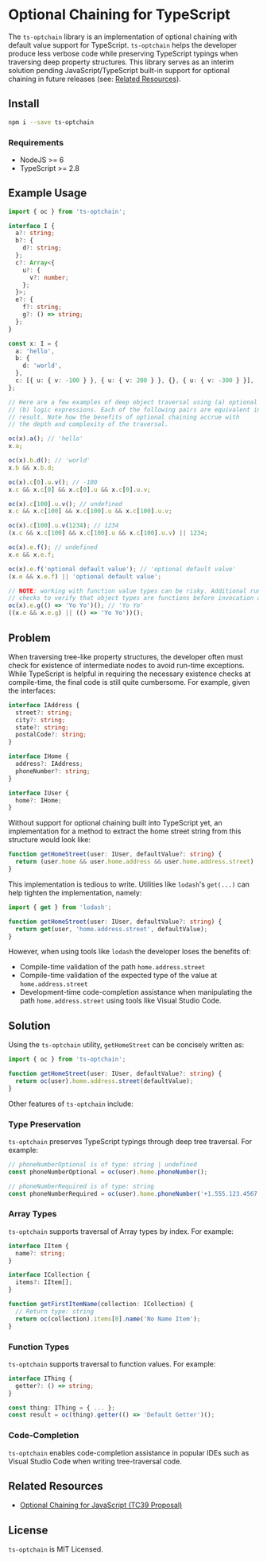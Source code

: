 # Optional Chaining for TypeScript

The `ts-optchain` library is an implementation of optional chaining with default value support for TypeScript. `ts-optchain` helps the developer produce less verbose code while preserving TypeScript typings when traversing deep property structures. This library serves as an interim solution pending JavaScript/TypeScript built-in support for optional chaining in future releases (see: [Related Resources](#related)).

## Install

```bash
npm i --save ts-optchain
```

### Requirements

- NodeJS >= 6
- TypeScript >= 2.8

## Example Usage

```typescript
import { oc } from 'ts-optchain';

interface I {
  a?: string;
  b?: {
    d?: string;
  };
  c?: Array<{
    u?: {
      v?: number;
    };
  }>;
  e?: {
    f?: string;
    g?: () => string;
  };
}

const x: I = {
  a: 'hello',
  b: {
    d: 'world',
  },
  c: [{ u: { v: -100 } }, { u: { v: 200 } }, {}, { u: { v: -300 } }],
};

// Here are a few examples of deep object traversal using (a) optional chaining vs
// (b) logic expressions. Each of the following pairs are equivalent in
// result. Note how the benefits of optional chaining accrue with
// the depth and complexity of the traversal.

oc(x).a(); // 'hello'
x.a;

oc(x).b.d(); // 'world'
x.b && x.b.d;

oc(x).c[0].u.v(); // -100
x.c && x.c[0] && x.c[0].u && x.c[0].u.v;

oc(x).c[100].u.v(); // undefined
x.c && x.c[100] && x.c[100].u && x.c[100].u.v;

oc(x).c[100].u.v(1234); // 1234
(x.c && x.c[100] && x.c[100].u && x.c[100].u.v) || 1234;

oc(x).e.f(); // undefined
x.e && x.e.f;

oc(x).e.f('optional default value'); // 'optional default value'
(x.e && x.e.f) || 'optional default value';

// NOTE: working with function value types can be risky. Additional run-time
// checks to verify that object types are functions before invocation are advised!
oc(x).e.g(() => 'Yo Yo')(); // 'Yo Yo'
((x.e && x.e.g) || (() => 'Yo Yo'))();
```

## Problem

When traversing tree-like property structures, the developer often must check for existence of intermediate nodes to avoid run-time exceptions. While TypeScript is helpful in requiring the necessary existence checks at compile-time, the final code is still quite cumbersome. For example, given the interfaces:

```typescript
interface IAddress {
  street?: string;
  city?: string;
  state?: string;
  postalCode?: string;
}

interface IHome {
  address?: IAddress;
  phoneNumber?: string;
}

interface IUser {
  home?: IHome;
}
```

Without support for optional chaining built into TypeScript yet, an implementation for a method to extract the home street string from this structure would look like:

```typescript
function getHomeStreet(user: IUser, defaultValue?: string) {
  return (user.home && user.home.address && user.home.address.street) || defaultValue;
}
```

This implementation is tedious to write. Utilities like `lodash`'s `get(...)` can help tighten the implementation, namely:

```typescript
import { get } from 'lodash';

function getHomeStreet(user: IUser, defaultValue?: string) {
  return get(user, 'home.address.street', defaultValue);
}
```

However, when using tools like `lodash` the developer loses the benefits of:

- Compile-time validation of the path `home.address.street`
- Compile-time validation of the expected type of the value at `home.address.street`
- Development-time code-completion assistance when manipulating the path `home.address.street` using tools like Visual Studio Code.

## Solution

Using the `ts-optchain` utility, `getHomeStreet` can be concisely written as:

```typescript
import { oc } from 'ts-optchain';

function getHomeStreet(user: IUser, defaultValue?: string) {
  return oc(user).home.address.street(defaultValue);
}
```

Other features of `ts-optchain` include:

### Type Preservation

`ts-optchain` preserves TypeScript typings through deep tree traversal. For example:

```typescript
// phoneNumberOptional is of type: string | undefined
const phoneNumberOptional = oc(user).home.phoneNumber();

// phoneNumberRequired is of type: string
const phoneNumberRequired = oc(user).home.phoneNumber('+1.555.123.4567');
```

### Array Types

`ts-optchain` supports traversal of Array types by index. For example:

```typescript
interface IItem {
  name?: string;
}

interface ICollection {
  items?: IItem[];
}

function getFirstItemName(collection: ICollection) {
  // Return type: string
  return oc(collection).items[0].name('No Name Item');
}
```

### Function Types

`ts-optchain` supports traversal to function values. For example:

```typescript
interface IThing {
  getter?: () => string;
}

const thing: IThing = { ... };
const result = oc(thing).getter(() => 'Default Getter')();
```

### Code-Completion

`ts-optchain` enables code-completion assistance in popular IDEs such as Visual Studio Code when writing tree-traversal code.

## <a name="related"></a>Related Resources

- [Optional Chaining for JavaScript (TC39 Proposal)](https://github.com/tc39/proposal-optional-chaining)

## License

`ts-optchain` is MIT Licensed.
